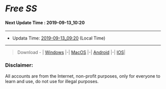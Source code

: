 
# *Free SS*

#### Next Update Time : 2019-09-13_10:20

---
* Updata Time: [2019-09-13_09:20](https://github.com/Geek-007/free-SS/blob/master/2019-09-13_09:20_FreeSS.txt) (Local Time)
---

> Download - | [Windows](https://github.com/shadowsocks/shadowsocks-windows/releases) |-| [MacOS](https://github.com/shadowsocks/shadowsocks-iOS/releases) |-| [Android](https://github.com/shadowsocks/shadowsocks-android/releases) |-| [IOS](https://itunes.apple.com/us/)|

### Disclaimer:
All accounts are from the Internet, non-profit purposes, only for everyone to learn and use, do not use for illegal purposes.
<br>

